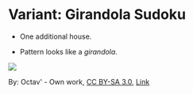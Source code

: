 # Variant: Girandola Sudoku

<!-- %% svg-grid: left -->

* One additional house.

* Pattern looks like a *girandola*.

<div class = 'image'>
<img src =
"https://upload.wikimedia.org/wikipedia/commons/8/82/CTAV-moulin-bleu.jpg">
<p class = "credits">
By: Octav&#039; - Own work,
<a href = "https://creativecommons.org/licenses/by-sa/3.0"
title = "Creative Commons Attribution-Share Alike 3.0">CC BY-SA 3.0</a>,
<a href="https://commons.wikimedia.org/w/index.php?curid=7691589">Link</a>
</p>
</div>
